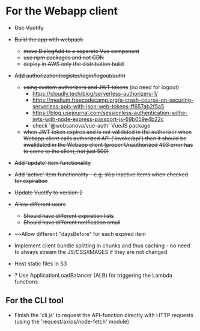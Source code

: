 # For the Webapp client

- ~~Use Vuetify~~

- ~~Build the app with webpack~~
	- ~~move DialogAdd to a separate Vue component~~
	- ~~use npm packages and not CDN~~
	- ~~deploy in AWS only the distribution build~~

- ~~Add authorization(register/login/logout/auth)~~
	- ~~using custom authorizers and JWT tokens~~ (no need for logout)
		- https://cloudly.tech/blog/serverless-authorizers-1/
		- https://medium.freecodecamp.org/a-crash-course-on-securing-serverless-apis-with-json-web-tokens-ff657ab2f5a5
		- https://blog.usejournal.com/sessionless-authentication-withe-jwts-with-node-express-passport-js-69b059e4b22c
		- check '@websanova/vue-auth' VueJS package
	- ~~when JWT token expires and is not validated in the authorizer when Webapp client calls authorized API ('invoke/api')
		then it should be invalidated in the Webapp client
		(proper Unauthorized 403 error has to come to the client, not just 500)~~

- ~~Add 'update' item functionality~~
- ~~Add 'active' item functionality - e.g. skip inactive items when checked for expiration~~
- ~~Update Vuetify to version 2~~

- ~~Allow different users~~
  - ~~Should have different expiration lists~~
  - ~~Should have different notification email~~

- ~~Allow different "daysBefore" for each expired item

- Implement client bundle splitting in chunks and thus caching - no need to always stream the JS/CSS/IMAGES if they are not changed
- Host static files in S3
- ? Use ApplicationLoadBalancer (ALB) for triggering the Lambda functions

## For the CLI tool

- Finish the 'cli.js' to request the API-function directly with HTTP requests (using the 'request/axios/node-fetch' module)
